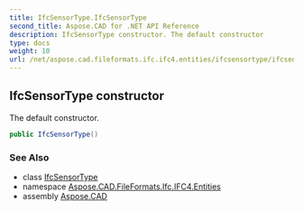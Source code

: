 ```yaml
---
title: IfcSensorType.IfcSensorType
second_title: Aspose.CAD for .NET API Reference
description: IfcSensorType constructor. The default constructor
type: docs
weight: 10
url: /net/aspose.cad.fileformats.ifc.ifc4.entities/ifcsensortype/ifcsensortype/
---
```

## IfcSensorType constructor

The default constructor.

```csharp
public IfcSensorType()
```

### See Also

* class [IfcSensorType](../)
* namespace [Aspose.CAD.FileFormats.Ifc.IFC4.Entities](../../ifcsensortype/)
* assembly [Aspose.CAD](../../../)


